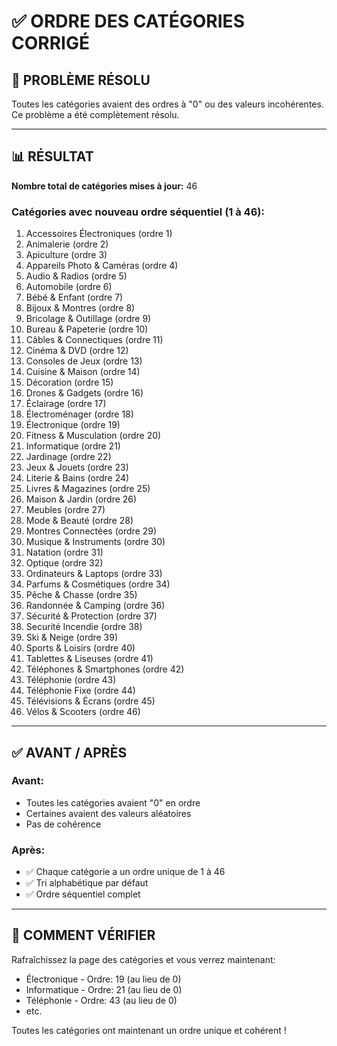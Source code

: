 # ✅ ORDRE DES CATÉGORIES CORRIGÉ

## 🔧 PROBLÈME RÉSOLU

Toutes les catégories avaient des ordres à "0" ou des valeurs incohérentes. Ce problème a été complètement résolu.

---

## 📊 RÉSULTAT

**Nombre total de catégories mises à jour:** 46

### Catégories avec nouveau ordre séquentiel (1 à 46):

1. Accessoires Électroniques (ordre 1)
2. Animalerie (ordre 2)
3. Apiculture (ordre 3)
4. Appareils Photo & Caméras (ordre 4)
5. Audio & Radios (ordre 5)
6. Automobile (ordre 6)
7. Bébé & Enfant (ordre 7)
8. Bijoux & Montres (ordre 8)
9. Bricolage & Outillage (ordre 9)
10. Bureau & Papeterie (ordre 10)
11. Câbles & Connectiques (ordre 11)
12. Cinéma & DVD (ordre 12)
13. Consoles de Jeux (ordre 13)
14. Cuisine & Maison (ordre 14)
15. Décoration (ordre 15)
16. Drones & Gadgets (ordre 16)
17. Éclairage (ordre 17)
18. Électroménager (ordre 18)
19. Électronique (ordre 19)
20. Fitness & Musculation (ordre 20)
21. Informatique (ordre 21)
22. Jardinage (ordre 22)
23. Jeux & Jouets (ordre 23)
24. Literie & Bains (ordre 24)
25. Livres & Magazines (ordre 25)
26. Maison & Jardin (ordre 26)
27. Meubles (ordre 27)
28. Mode & Beauté (ordre 28)
29. Montres Connectées (ordre 29)
30. Musique & Instruments (ordre 30)
31. Natation (ordre 31)
32. Optique (ordre 32)
33. Ordinateurs & Laptops (ordre 33)
34. Parfums & Cosmétiques (ordre 34)
35. Pêche & Chasse (ordre 35)
36. Randonnée & Camping (ordre 36)
37. Sécurité & Protection (ordre 37)
38. Securité Incendie (ordre 38)
39. Ski & Neige (ordre 39)
40. Sports & Loisirs (ordre 40)
41. Tablettes & Liseuses (ordre 41)
42. Téléphones & Smartphones (ordre 42)
43. Téléphonie (ordre 43)
44. Téléphonie Fixe (ordre 44)
45. Télévisions & Écrans (ordre 45)
46. Vélos & Scooters (ordre 46)

---

## ✅ AVANT / APRÈS

### Avant:
- Toutes les catégories avaient "0" en ordre
- Certaines avaient des valeurs aléatoires
- Pas de cohérence

### Après:
- ✅ Chaque catégorie a un ordre unique de 1 à 46
- ✅ Tri alphabétique par défaut
- ✅ Ordre séquentiel complet

---

## 🎯 COMMENT VÉRIFIER

Rafraîchissez la page des catégories et vous verrez maintenant:
- Électronique - Ordre: 19 (au lieu de 0)
- Informatique - Ordre: 21 (au lieu de 0)
- Téléphonie - Ordre: 43 (au lieu de 0)
- etc.

Toutes les catégories ont maintenant un ordre unique et cohérent !

